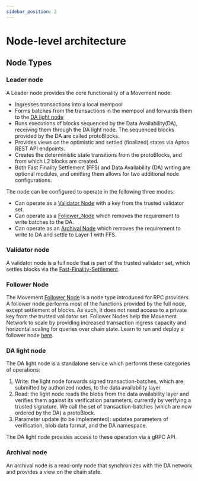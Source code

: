 ```yaml
---
sidebar_position: 2
---
```


# Node-level architecture

## Node Types

### Leader node

A Leader node provides the core functionality of a Movement node:

- Ingresses transactions into a local mempool
- Forms batches from the transactions in the mempool and forwards them
  to the [DA light node](#da-light-node)
- Runs executions of blocks sequenced by the Data Availability(DA),
  receiving them through the DA light node. The sequenced blocks provided by the DA are called protoBlocks.
- Provides views on the optimistic and settled (finalized) states via
  Aptos REST API endpoints.
- Creates the deterministic state transitions from the protoBlocks, and from which L2 blocks are created.
- Both Fast Finality Settlement (FFS) and Data Availability (DA) writing are optional modules, and omitting them allows for two additional node configurations. 

The node can be configured to operate in the following three modes:

- Can operate as a [Validator Node](#validator-node) with a key from the trusted validator set.
- Can operate as a [Follower_Node](#follower-node) which removes the requirement to write batches to the DA.
- Can operate as an [Archival Node](#archival-node) which removes the requirement to write to DA and settle to Layer 1 with FFS.

### Validator node

A validator node is a full node that is part of the trusted validator set, which settles blocks via the [Fast-Finality-Settlement](high_level_architecture.md#settlement).

### Follower Node

The Movement [Follower Node][follower] is a node type introduced for RPC providers. A follower node
performs most of the functions provided by the full node, except settlement of blocks.
As such, it does not need access to a private key from the trusted validator set. 
Follower Nodes help the Movement Network to scale by providing increased transaction ingress capacity and horizontal scaling for queries over chain state. Learn to run and deploy a follower node [here](/devs/followerNode).

[follower]: https://github.com/movementlabsxyz/movement/tree/main/docs/movement-node/run/manual/follower-node

### DA light node

The DA light node is a standalone service which performs these categories of operations:

1. Write: the light node forwards signed transaction-batches, which are submitted by authorized nodes, to the data availability layer.
2. Read: the light node reads the blobs from the data availability layer and verifies them against its verification parameters, currently by verifying a trusted signature. We call the set of transaction-batches (which are now ordered by the DA) a protoBlock.
3. Parameter update (to be implemented): updates parameters of verification, blob data format, and the DA namespace.

The DA light node provides access to these operation via a gRPC API.

### Archival node

An archival node is a read-only node that synchronizes with the DA network and provides a view on the chain state.

